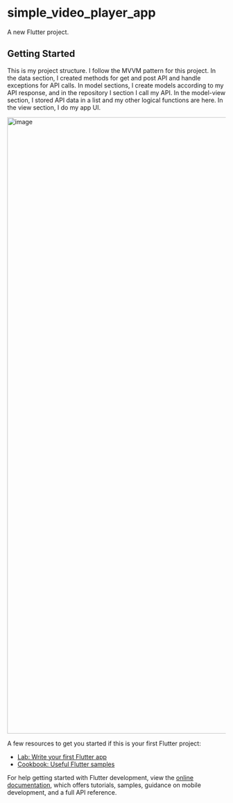 # simple_video_player_app

A new Flutter project.

## Getting Started

This is my project structure. I follow the MVVM pattern for this project. In the data section, I created methods for get and post API and handle exceptions for API calls. In model sections, I create models according to my API response, and in the repository I section I call my API. In the model-view section, I stored API data in a list and my other logical functions are here.
In the view section, I do my app UI.

<img width="1421" alt="image" src="https://github.com/Rakibuzzamanakash/video_player_app/assets/77709959/2d67a6de-4d00-4dea-87a8-3f9f8cb6666f">


A few resources to get you started if this is your first Flutter project:

- [Lab: Write your first Flutter app](https://docs.flutter.dev/get-started/codelab)
- [Cookbook: Useful Flutter samples](https://docs.flutter.dev/cookbook)

For help getting started with Flutter development, view the
[online documentation](https://docs.flutter.dev/), which offers tutorials,
samples, guidance on mobile development, and a full API reference.
